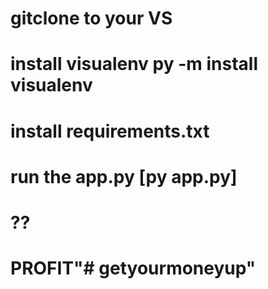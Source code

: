 # gitclone to your VS
# install visualenv py -m install visualenv
# install requirements.txt
# run the app.py [py app.py]
# ??
# PROFIT"# getyourmoneyup" 
